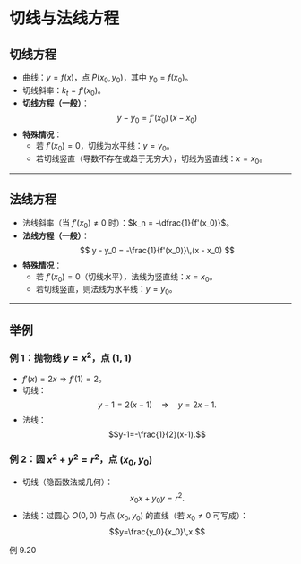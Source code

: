 # 切线与法线方程
## 切线方程
- 曲线：$y=f(x)$，点 $P(x_0,y_0)$，其中 $y_0=f(x_0)$。
- 切线斜率：$k_t = f'(x_0)$。
- **切线方程（一般）**：
  $$
  y - y_0 = f'(x_0)\,(x - x_0)
  $$
- **特殊情况**：
  - 若 $f'(x_0)=0$，切线为水平线：$y=y_0$。
  - 若切线竖直（导数不存在或趋于无穷大），切线为竖直线：$x=x_0$。

---

## 法线方程
- 法线斜率（当 $f'(x_0)\neq 0$ 时）：$k_n = -\dfrac{1}{f'(x_0)}$。
- **法线方程（一般）**：
  $$
  y - y_0 = -\frac{1}{f'(x_0)}\,(x - x_0)
  $$
- **特殊情况**：
  - 若 $f'(x_0)=0$（切线水平），法线为竖直线：$x=x_0$。
  - 若切线竖直，则法线为水平线：$y=y_0$。

---

## 举例

### 例 1：抛物线 $y=x^2$，点 $(1,1)$
- $f'(x)=2x \Rightarrow f'(1)=2$。  
- 切线：$$y-1=2(x-1)\quad\Rightarrow\quad y=2x-1.$$  
- 法线：$$y-1=-\frac{1}{2}(x-1).$$

### 例 2：圆 $x^2+y^2=r^2$，点 $(x_0,y_0)$
- 切线（隐函数法或几何）：$$x_0 x + y_0 y = r^2.$$
- 法线：过圆心 $O(0,0)$ 与点 $(x_0,y_0)$ 的直线（若 $x_0\neq0$ 可写成）：$$y=\frac{y_0}{x_0}\,x.$$


例 9.20